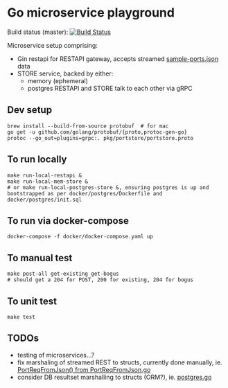 Go microservice playground
==========================
Build status (master): [![Build Status](https://travis-ci.org/konrads/go-micros.svg?branch=master)](https://travis-ci.org/konrads/go-micros)

Microservice setup comprising:
* Gin restapi for RESTAPI gateway, accepts streamed [sample-ports.json](sample-ports.json) data
* STORE service, backed by either:
  * memory (ephemeral)
  * postgres
RESTAPI and STORE talk to each other via gRPC

Dev setup
---------
```
brew install --build-from-source protobuf  # for mac
go get -u github.com/golang/protobuf/{proto,protoc-gen-go}
protoc --go_out=plugins=grpc:. pkg/portstore/portstore.proto
```

To run locally
--------------
```
make run-local-restapi &
make run-local-mem-store &
# or make run-local-postgres-store &, ensuring postgres is up and bootstrapped as per docker/postgres/Dockerfile and docker/postgres/init.sql
```

To run via docker-compose
-------------------------
```
docker-compose -f docker/docker-compose.yaml up
```

To manual test
--------------
```
make post-all get-existing get-bogus
# should get a 204 for POST, 200 for existing, 204 for bogus
```

To unit test
------------
```
make test
```

TODOs
-----
* testing of microservices...?
* fix marshaling of streamed REST to structs, currently done manually, ie. [PortReqFromJson() from PortReqFromJson.go](pkg/model/model.go)
* consider DB resultset marshalling to structs (ORM?), ie. [postgres.go](pkg/db/postgres.go)
